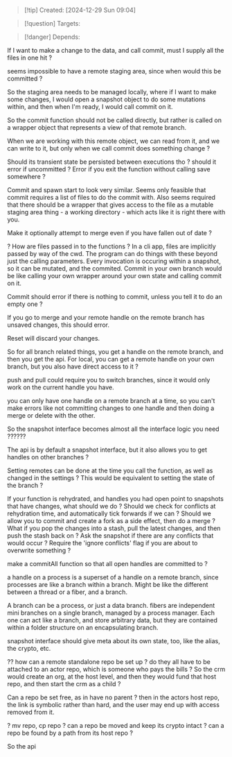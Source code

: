 
>[!tip] Created: [2024-12-29 Sun 09:04]

>[!question] Targets: 

>[!danger] Depends: 

If I want to make a change to the data, and call commit, must I supply all the files in one hit ?

seems impossible to have a remote staging area, since when would this be committed ?

So the staging area needs to be managed locally, where if I want to make some changes, I would open a snapshot object to do some mutations within, and then when I'm ready, I would call commit on it.

So the commit function should not be called directly, but rather is called on a wrapper object that represents a view of that remote branch.

When we are working with this remote object, we can read from it, and we can write to it, but only when we call commit does something change  ?

Should its transient state be persisted between executions tho ? should it error if uncommitted ?
Error if you exit the function without calling save somewhere ?

Commit and spawn start to look very similar.  Seems only feasible that commit requires a list of files to do the commit with.  Also seems required that there should be a wrapper that gives access to the file as a mutable staging area thing - a working directory - which acts like it is right there with you.

Make it optionally attempt to merge even if you have fallen out of date ?

? How are files passed in to the functions ?
In a cli app, files are implicitly passed by way of the cwd.  The program can do things with these beyond just the calling parameters.  Every invocation is occuring within a snapshot, so it can be mutated, and the commited.  Commit in your own branch would be like calling your own wrapper around your own state and calling commit on it.

Commit should error if there is nothing to commit, unless you tell it to do an empty one ?

If you go to merge and your remote handle on the remote branch has unsaved changes, this should error. 

Reset will discard your changes.

So for all branch related things, you get a handle on the remote branch, and then you get the api.
For local, you can get a remote handle on your own branch, but you also have direct access to it ?

push and pull could require you to switch branches, since it would only work on the current handle you have.

you can only have one handle on a remote branch at a time, so you can't make errors like not committing changes to one handle and then doing a merge or delete with the other.

So the snapshot interface becomes almost all the interface logic you need ??????

The api is by default a snapshot interface, but it also allows you to get handles on other branches ?

Setting remotes can be done at the time you call the function, as well as changed in the settings ?
This would be equivalent to setting the state of the branch ?

If your function is rehydrated, and handles you had open point to snapshots that have changes, what should we do ?
Should we check for conflicts at rehydration time, and automatically tick forwards if we can ?
Should we allow you to commit and create a fork as a side effect, then do a merge ?
What if you pop the changes into a stash, pull the latest changes, and then push the stash back on ?
Ask the snapshot if there are any conflicts that would occur ?
Require the 'ignore conflicts' flag if you are about to overwrite something ?

make a commitAll function so that all open handles are committed to ?

a handle on a process is a superset of a handle on a remote branch, since processes are like a branch within a branch.  Might be like the different between a thread or a fiber, and a branch.

A branch can be a process, or just a data branch.
fibers are independent mini branches on a single branch, managed by a process manager.
Each one can act like a branch, and store arbitrary data, but they are contained within a folder structure on an encapsulating branch.

snapshot interface should give meta about its own state, too, like the alias, the crypto, etc.

?? how can a remote standalone repo be set up ?  do they all have to be attached to an actor repo, which is someone who pays the bills ?  So the crm would create an org, at the host level, and then they would fund that host repo, and then start the crm as a child ?

Can a repo be set free, as in have no parent ?  then in the actors host repo, the link is symbolic rather than hard, and the user may end up with access removed from it.

? mv repo, cp repo ?
can a repo be moved and keep its crypto intact ?
can a repo be found by a path from its host repo ?

So the api 
